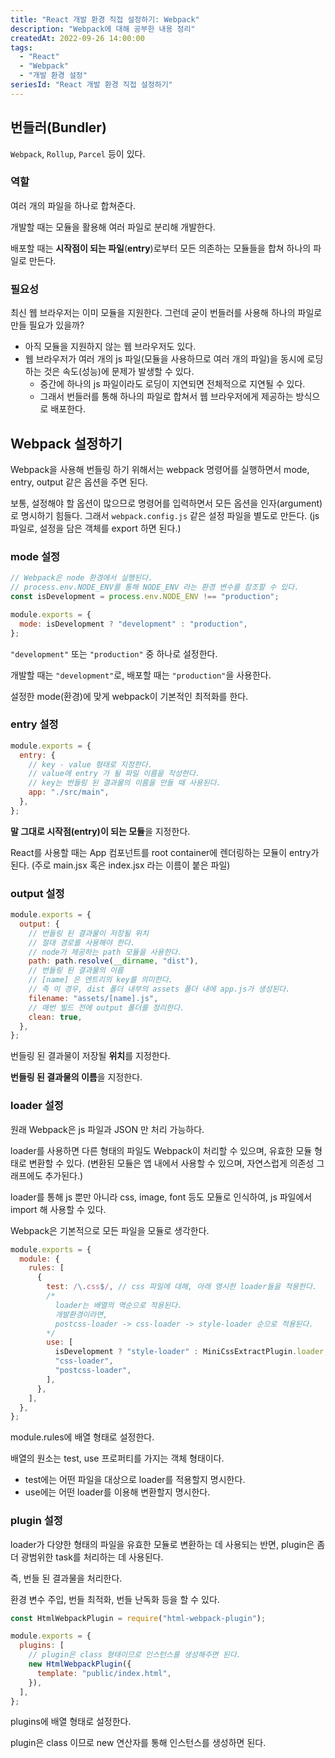 ```yaml
---
title: "React 개발 환경 직접 설정하기: Webpack"
description: "Webpack에 대해 공부한 내용 정리"
createdAt: 2022-09-26 14:00:00
tags:
  - "React"
  - "Webpack"
  - "개발 환경 설정"
seriesId: "React 개발 환경 직접 설정하기"
---
```


## 번들러(Bundler)

`Webpack`, `Rollup`, `Parcel` 등이 있다.

### 역할

여러 개의 파일을 하나로 합쳐준다.

개발할 때는 모듈을 활용해 여러 파일로 분리해 개발한다.

배포할 때는 **시작점이 되는 파일**(**entry**)로부터 모든 의존하는 모듈들을 합쳐 하나의 파일로 만든다.

### 필요성

최신 웹 브라우저는 이미 모듈을 지원한다. 그런데 굳이 번들러를 사용해 하나의 파일로 만들 필요가 있을까?

- 아직 모듈을 지원하지 않는 웹 브라우저도 있다.
- 웹 브라우저가 여러 개의 js 파일(모듈을 사용하므로 여러 개의 파일)을 동시에 로딩하는 것은 속도(성능)에 문제가 발생할 수 있다.
  - 중간에 하나의 js 파일이라도 로딩이 지연되면 전체적으로 지연될 수 있다.
  - 그래서 번들러를 통해 하나의 파일로 합쳐서 웹 브라우저에게 제공하는 방식으로 배포한다.

## Webpack 설정하기

Webpack을 사용해 번들링 하기 위해서는 webpack 명령어를 실행하면서 mode, entry, output 같은 옵션을 주면 된다.

보통, 설정해야 할 옵션이 많으므로 명령어를 입력하면서 모든 옵션을 인자(argument)로 명시하기 힘들다. 그래서 `webpack.config.js` 같은 설정 파일을 별도로 만든다. (js 파일로, 설정을 담은 객체를 export 하면 된다.)

### mode 설정

```js title="webpack.config.js"
// Webpack은 node 환경에서 실행된다.
// process.env.NODE_ENV를 통해 NODE_ENV 라는 환경 변수를 참조할 수 있다.
const isDevelopment = process.env.NODE_ENV !== "production";

module.exports = {
  mode: isDevelopment ? "development" : "production",
};
```

`"development"` 또는 `"production"` 중 하나로 설정한다.

개발할 때는 `"development"`로, 배포할 때는 `"production"`을 사용한다.

설정한 mode(환경)에 맞게 webpack이 기본적인 최적화를 한다.

### entry 설정

```js title="webpack.config.js"
module.exports = {
  entry: {
    // key - value 형태로 지정한다.
    // value에 entry 가 될 파일 이름을 작성한다.
    // key는 번들링 된 결과물의 이름을 만들 때 사용된다.
    app: "./src/main",
  },
};
```

**말 그대로 시작점(entry)이 되는 모듈**을 지정한다.

React를 사용할 때는 App 컴포넌트를 root container에 렌더링하는 모듈이 entry가 된다. (주로 main.jsx 혹은 index.jsx 라는 이름이 붙은 파일)

### output 설정

```js title="webpack.config.js"
module.exports = {
  output: {
    // 번들링 된 결과물이 저장될 위치
    // 절대 경로를 사용해야 한다.
    // node가 제공하는 path 모듈을 사용한다.
    path: path.resolve(__dirname, "dist"),
    // 번들링 된 결과물의 이름
    // [name] 은 엔트리의 key를 의미한다.
    // 즉 이 경우, dist 폴더 내부의 assets 폴더 내에 app.js가 생성된다.
    filename: "assets/[name].js",
    // 매번 빌드 전에 output 폴더를 정리한다.
    clean: true,
  },
};
```

번들링 된 결과물이 저장될 **위치**를 지정한다.

**번들링 된 결과물의 이름**을 지정한다.

### loader 설정

원래 Webpack은 js 파일과 JSON 만 처리 가능하다.

loader를 사용하면 다른 형태의 파일도 Webpack이 처리할 수 있으며, 유효한 모듈 형태로 변환할 수 있다. (변환된 모듈은 앱 내에서 사용할 수 있으며, 자연스럽게 의존성 그래프에도 추가된다.)

loader를 통해 js 뿐만 아니라 css, image, font 등도 모듈로 인식하여, js 파일에서 import 해 사용할 수 있다.

Webpack은 기본적으로 모든 파일을 모듈로 생각한다.

```js title="webpack.config.js"
module.exports = {
  module: {
    rules: [
      {
        test: /\.css$/, // css 파일에 대해, 아래 명시한 loader들을 적용한다.
        /* 
          loader는 배열의 역순으로 적용된다.
          개발환경이라면,
          postcss-loader -> css-loader -> style-loader 순으로 적용된다.
        */
        use: [
          isDevelopment ? "style-loader" : MiniCssExtractPlugin.loader,
          "css-loader",
          "postcss-loader",
        ],
      },
    ],
  },
};
```

module.rules에 배열 형태로 설정한다.

배열의 원소는 test, use 프로퍼티를 가지는 객체 형태이다.

- test에는 어떤 파일을 대상으로 loader를 적용할지 명시한다.
- use에는 어떤 loader를 이용해 변환할지 명시한다.

### plugin 설정

loader가 다양한 형태의 파일을 유효한 모듈로 변환하는 데 사용되는 반면, plugin은 좀 더 광범위한 task를 처리하는 데 사용된다.

즉, 번들 된 결과물을 처리한다.

환경 변수 주입, 번들 최적화, 번들 난독화 등을 할 수 있다.

```js title="webpack.config.js"
const HtmlWebpackPlugin = require("html-webpack-plugin");

module.exports = {
  plugins: [
    // plugin은 class 형태이므로 인스턴스를 생성해주면 된다.
    new HtmlWebpackPlugin({
      template: "public/index.html",
    }),
  ],
};
```

plugins에 배열 형태로 설정한다.

plugin은 class 이므로 new 연산자를 통해 인스턴스를 생성하면 된다.
